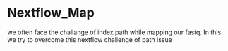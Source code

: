 # Nextflow_Map
we often face the challange of index path while mapping our fastq. In this we try to overcome this nextflow challenge of path issue
